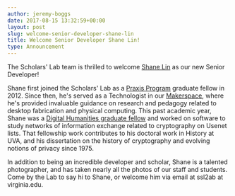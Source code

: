 ```yaml
---
author: jeremy-boggs
date: 2017-08-15 13:32:59+00:00
layout: post
slug: welcome-senior-developer-shane-lin
title: Welcome Senior Developer Shane Lin!
type: Announcement
---
```


The Scholars' Lab team is thrilled to welcome [Shane Lin](/people/shane-lin) as our new Senior Developer!

Shane first joined the Scholars' Lab as a [Praxis Program](http://praxis.scholarslab.org/) graduate fellow in 2012. Since then, he's served as a Technologist in our [Makerspace](http://scholarslab.org/makerspace/), where he's provided invaluable guidance on research and pedagogy related to desktop fabrication and physical computing. This past academic year, Shane was a [Digital Humanities graduate fellow](http://scholarslab.org/graduate-fellowships/) and worked on software to study networks of information exchange related to cryptography on Usenet lists. That fellowship work contributes to his doctoral work in History at UVA, and his dissertation on the history of cryptography and evolving notions of privacy since 1975.

In addition to being an incredible developer and scholar, Shane is a talented photographer, and has taken nearly all the photos of our staff and students. Come by the Lab to say hi to Shane, or welcome him via email at ssl2ab at virginia.edu.
